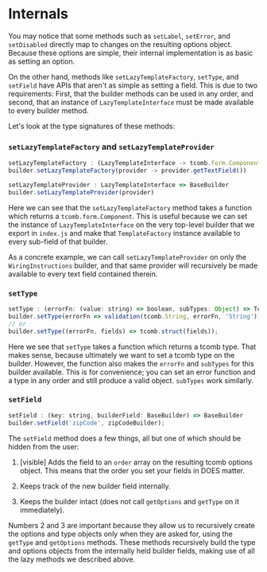 # Internals

You may notice that some methods such as `setLabel`, `setError`, and
`setDisabled` directly map to changes on the resulting options object. Because
these options are simple, their internal implementation is as basic as setting
an option.

On the other hand, methods like `setLazyTemplateFactory`, `setType`, and
`setField` have APIs that aren't as simple as setting a field. This is due to
two requirements: First, that the builder methods can be used in any order, and
second, that an instance of `LazyTemplateInterface` must be made available to
every builder method.

Let's look at the type signatures of these methods:

### `setLazyTemplateFactory` and `setLazyTemplateProvider`

```js
setLazyTemplateFactory : (LazyTemplateInterface -> tcomb.form.Component) => BaseBuilder
builder.setLazyTemplateFactory(provider -> provider.getTextField())

setLazyTemplateProvider : LazyTemplateInterface => BaseBuilder
builder.setLazyTemplateProvider(provider)
```

Here we can see that the `setLazyTemplateFactory` method takes a function which
returns a `tcomb.form.Component`. This is useful because we can set the
instance of `LazyTemplateInterface` on the very top-level builder that we
export in `index.js` and make that `TemplateFactory` instance available to
every sub-field of that builder.

As a concrete example, we can call `setLazyTemplateProvider` on only the
`WiringInstructions` builder, and that same provider will recursively be made
available to every text field contained therein.

### `setType`

```js
setType : (errorFn: (value: string) => boolean, subTypes: Object) => TcombType
builder.setType(errorFn => validation(tcomb.String, errorFn, 'String'));
// or
builder.setType((errorFn, fields) => tcomb.struct(fields));
```

Here we see that `setType` takes a function which returns a tcomb type. That
makes sense, because ultimately we want to set a tcomb type on the builder.
However, the function also makes the `errorFn` and `subTypes` for this builder
available. This is for convenience; you can set an error function and a type in
any order and still produce a valid object. `subTypes` work similarly.

### `setField`

```js
setField : (key: string, builderField: BaseBuilder) => BaseBuilder
builder.setField('zipCode', zipCodeBuilder);
```

The `setField` method does a few things, all but one of which should be hidden
from the user:

1. [visible] Adds the field to an `order` array on the resulting tcomb options
   object. This means that the order you set your fields in DOES matter.

2. Keeps track of the new builder field internally.

3. Keeps the builder intact (does not call `getOptions` and `getType` on it
   immediately).

Numbers 2 and 3 are important because they allow us to recursively create the
options and type objects only when they are asked for, using the `getType` and
`getOptions` methods. These methods recursively build the type and options
objects from the internally held builder fields, making use of all the lazy
methods we described above.
